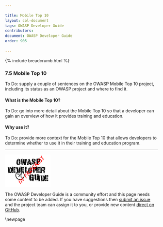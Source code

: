 ```yaml
---

title: Mobile Top 10
layout: col-document
tags: OWASP Developer Guide
contributors:
document: OWASP Developer Guide
order: 905

---
```


{% include breadcrumb.html %}

### 7.5 Mobile Top 10

To Do: supply a couple of sentences on the OWASP Mobile Top 10 project,
including its status as an OWASP project and where to find it.

#### What is the Mobile Top 10?

To Do: go into more detail about the Mobile Top 10 so that a developer
can gain an overview of how it provides training and education.

#### Why use it?

To Do: provide more context for the Mobile Top 10 that allows developers to determine
whether to use it in their training and education program.

----

![Developer Guide](../assets/images/dg_wip.png "OWASP Developer Guide")

The OWASP Developer Guide is a community effort and this page needs some content to be added.
If you have suggestions then [submit an issue][issue0905] and the project team can assign it to you,
or provide new content [direct on GitHub][edit0905].

[issue0905]: https://github.com/OWASP/www-project-developer-guide/issues/new?labels=enhancement&template=request.md&title=Update:%2009-training-education/05-mobile-top10
[edit0905]: https://github.com/OWASP/www-project-developer-guide/blob/main/draft/09-training-education/05-mobile-top10.md

\newpage
